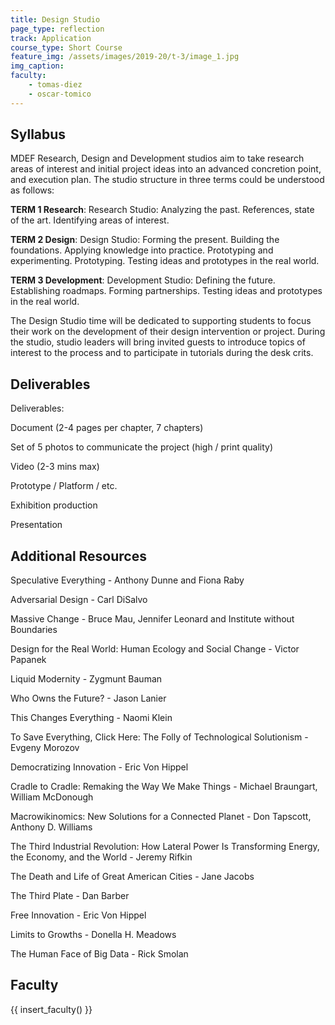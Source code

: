 ```yaml
---
title: Design Studio
page_type: reflection
track: Application
course_type: Short Course
feature_img: /assets/images/2019-20/t-3/image_1.jpg
img_caption: 
faculty: 
    - tomas-diez
    - oscar-tomico
---
```


## Syllabus

MDEF Research, Design and Development studios aim to take research areas of interest and initial project ideas into an advanced concretion point, and execution plan. The studio structure in three terms could be understood as follows:

**TERM 1 Research**: Research Studio: Analyzing the past. References, state of the art. Identifying areas of interest.

**TERM 2 Design**: Design Studio: Forming the present. Building the foundations. Applying knowledge into practice. Prototyping and experimenting. Prototyping. Testing ideas and prototypes in the real world.

**TERM 3 Development**: Development Studio: Defining the future. Establishing roadmaps. Forming partnerships. Testing ideas and prototypes in the real world.

The Design Studio time will be dedicated to supporting students to focus their work on the development of their design intervention or project. During the studio, studio leaders will bring invited guests to introduce topics of interest to the process and to participate in tutorials during the desk crits.

## Deliverables

Deliverables:

Document (2-4 pages per chapter, 7 chapters)

Set of 5 photos to communicate the project (high / print quality)

Video (2-3 mins max)

Prototype / Platform / etc.

Exhibition production

Presentation

## Additional Resources

Speculative Everything - Anthony Dunne and Fiona Raby

Adversarial Design - Carl DiSalvo

Massive Change - Bruce Mau, Jennifer Leonard and Institute without Boundaries

Design for the Real World: Human Ecology and Social Change - Victor Papanek

Liquid Modernity - Zygmunt Bauman

Who Owns the Future? - Jason Lanier

This Changes Everything - Naomi Klein

To Save Everything, Click Here: The Folly of Technological Solutionism - Evgeny Morozov

Democratizing Innovation - Eric Von Hippel

Cradle to Cradle: Remaking the Way We Make Things - Michael Braungart, William McDonough

Macrowikinomics: New Solutions for a Connected Planet - Don Tapscott, Anthony D. Williams

The Third Industrial Revolution: How Lateral Power Is Transforming Energy, the Economy, and the World - Jeremy Rifkin

The Death and Life of Great American Cities - Jane Jacobs

The Third Plate - Dan Barber

Free Innovation - Eric Von Hippel

Limits to Growths - Donella H. Meadows

The Human Face of Big Data - Rick Smolan

## Faculty

{{ insert_faculty() }}